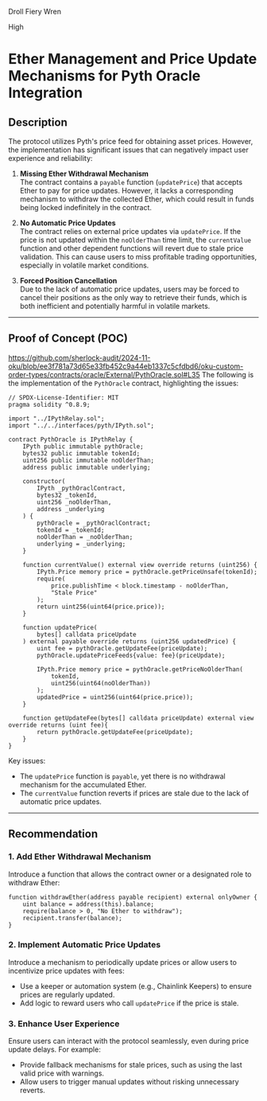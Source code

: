 Droll Fiery Wren

High

# Ether Management and Price Update Mechanisms for Pyth Oracle Integration

## Description

The protocol utilizes Pyth's price feed for obtaining asset prices. However, the implementation has significant issues that can negatively impact user experience and reliability:

1. **Missing Ether Withdrawal Mechanism**  
   The contract contains a `payable` function (`updatePrice`) that accepts Ether to pay for price updates. However, it lacks a corresponding mechanism to withdraw the collected Ether, which could result in funds being locked indefinitely in the contract.

2. **No Automatic Price Updates**  
   The contract relies on external price updates via `updatePrice`. If the price is not updated within the `noOlderThan` time limit, the `currentValue` function and other dependent functions will revert due to stale price validation. This can cause users to miss profitable trading opportunities, especially in volatile market conditions.

3. **Forced Position Cancellation**  
   Due to the lack of automatic price updates, users may be forced to cancel their positions as the only way to retrieve their funds, which is both inefficient and potentially harmful in volatile markets.

---

## Proof of Concept (POC)
https://github.com/sherlock-audit/2024-11-oku/blob/ee3f781a73d65e33fb452c9a44eb1337c5cfdbd6/oku-custom-order-types/contracts/oracle/External/PythOracle.sol#L35
The following is the implementation of the `PythOracle` contract, highlighting the issues:

```solidity
// SPDX-License-Identifier: MIT
pragma solidity ^0.8.9;

import "../IPythRelay.sol";
import "../../interfaces/pyth/IPyth.sol";

contract PythOracle is IPythRelay {
    IPyth public immutable pythOracle;
    bytes32 public immutable tokenId;
    uint256 public immutable noOlderThan;
    address public immutable underlying;

    constructor(
        IPyth _pythOraclContract,
        bytes32 _tokenId,
        uint256 _noOlderThan,
        address _underlying
    ) {
        pythOracle = _pythOraclContract;
        tokenId = _tokenId;
        noOlderThan = _noOlderThan;
        underlying = _underlying;
    }

    function currentValue() external view override returns (uint256) {
        IPyth.Price memory price = pythOracle.getPriceUnsafe(tokenId);
        require(
            price.publishTime < block.timestamp - noOlderThan,
            "Stale Price"
        );
        return uint256(uint64(price.price));
    }

    function updatePrice(
        bytes[] calldata priceUpdate
    ) external payable override returns (uint256 updatedPrice) {
        uint fee = pythOracle.getUpdateFee(priceUpdate);
        pythOracle.updatePriceFeeds{value: fee}(priceUpdate);

        IPyth.Price memory price = pythOracle.getPriceNoOlderThan(
            tokenId,
            uint256(uint64(noOlderThan))
        );
        updatedPrice = uint256(uint64(price.price));
    }

    function getUpdateFee(bytes[] calldata priceUpdate) external view override returns (uint fee){
        return pythOracle.getUpdateFee(priceUpdate);
    }
}
```

Key issues:  
- The `updatePrice` function is `payable`, yet there is no withdrawal mechanism for the accumulated Ether.  
- The `currentValue` function reverts if prices are stale due to the lack of automatic price updates.  

---

## Recommendation

### 1. Add Ether Withdrawal Mechanism  
Introduce a function that allows the contract owner or a designated role to withdraw Ether:

```solidity
function withdrawEther(address payable recipient) external onlyOwner {
    uint balance = address(this).balance;
    require(balance > 0, "No Ether to withdraw");
    recipient.transfer(balance);
}
```

### 2. Implement Automatic Price Updates  
Introduce a mechanism to periodically update prices or allow users to incentivize price updates with fees:

- Use a keeper or automation system (e.g., Chainlink Keepers) to ensure prices are regularly updated.
- Add logic to reward users who call `updatePrice` if the price is stale.

### 3. Enhance User Experience  
Ensure users can interact with the protocol seamlessly, even during price update delays. For example:  
- Provide fallback mechanisms for stale prices, such as using the last valid price with warnings.  
- Allow users to trigger manual updates without risking unnecessary reverts.
